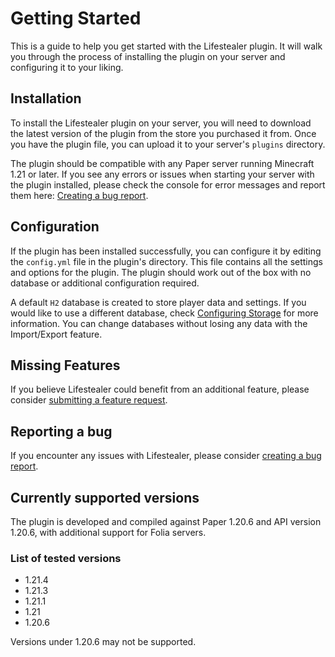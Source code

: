 # Getting Started

This is a guide to help you get started with the Lifestealer plugin. It will walk you through the process of installing
the plugin on your server and configuring it to your liking.

## Installation

To install the Lifestealer plugin on your server, you will need to download the latest version of the plugin from the
store you purchased it from. Once you have the plugin file, you can upload it to your server's `plugins` directory.

The plugin should be compatible with any Paper server running Minecraft 1.21 or later. If you see any errors or issues
when starting your server with the plugin installed, please check the console for error messages and report them here:
[Creating a bug report](https://github.com/chicoferreira/lifestealer/issues/new?template=bug_report.md).

## Configuration

If the plugin has been installed successfully, you can configure it by editing the `config.yml` file in the plugin's
directory. This file contains all the settings and options for the plugin. The plugin should work out of the box with
no database or additional configuration required.

A default `H2` database is created to store player data and settings. If you would like to use a different database,
check [Configuring Storage](/configuration/storage) for more information. You can change databases without losing any
data with the Import/Export feature.

## Missing Features

If you believe Lifestealer could benefit from an additional feature, please
consider [submitting a feature request](https://github.com/chicoferreira/lifestealer/issues/new?template=feature_request.md).

## Reporting a bug

If you encounter any issues with Lifestealer, please consider
[creating a bug report](https://github.com/chicoferreira/lifestealer/issues/new?template=bug_report.md).

## Currently supported versions

The plugin is developed and compiled against Paper 1.20.6 and API version 1.20.6, with additional support for Folia
servers.

### List of tested versions

- 1.21.4
- 1.21.3
- 1.21.1
- 1.21
- 1.20.6

Versions under 1.20.6 may not be supported.